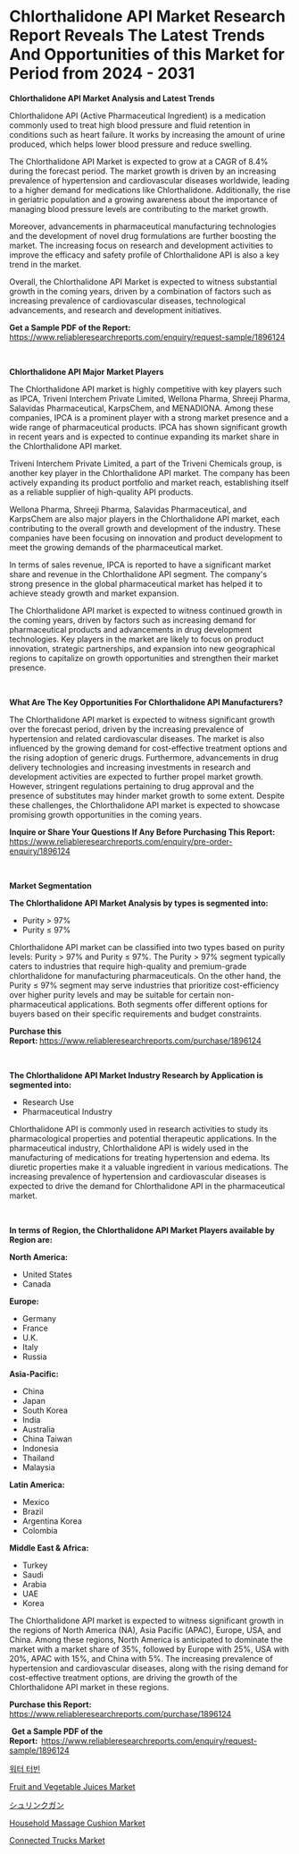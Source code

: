 <p><h1>Chlorthalidone API Market Research Report Reveals The Latest Trends And Opportunities of this Market for Period from 2024 - 2031</h1></p><p><strong>Chlorthalidone API Market Analysis and Latest Trends</strong></p>
<p><p>Chlorthalidone API (Active Pharmaceutical Ingredient) is a medication commonly used to treat high blood pressure and fluid retention in conditions such as heart failure. It works by increasing the amount of urine produced, which helps lower blood pressure and reduce swelling.</p><p>The Chlorthalidone API Market is expected to grow at a CAGR of 8.4% during the forecast period. The market growth is driven by an increasing prevalence of hypertension and cardiovascular diseases worldwide, leading to a higher demand for medications like Chlorthalidone. Additionally, the rise in geriatric population and a growing awareness about the importance of managing blood pressure levels are contributing to the market growth.</p><p>Moreover, advancements in pharmaceutical manufacturing technologies and the development of novel drug formulations are further boosting the market. The increasing focus on research and development activities to improve the efficacy and safety profile of Chlorthalidone API is also a key trend in the market.</p><p>Overall, the Chlorthalidone API Market is expected to witness substantial growth in the coming years, driven by a combination of factors such as increasing prevalence of cardiovascular diseases, technological advancements, and research and development initiatives.</p></p>
<p><strong>Get a Sample PDF of the Report:&nbsp;</strong> <a href="https://www.reliableresearchreports.com/enquiry/request-sample/1896124">https://www.reliableresearchreports.com/enquiry/request-sample/1896124</a></p>
<p>&nbsp;</p>
<p><strong>Chlorthalidone API Major Market Players</strong></p>
<p><p>The Chlorthalidone API market is highly competitive with key players such as IPCA, Triveni Interchem Private Limited, Wellona Pharma, Shreeji Pharma, Salavidas Pharmaceutical, KarpsChem, and MENADIONA. Among these companies, IPCA is a prominent player with a strong market presence and a wide range of pharmaceutical products. IPCA has shown significant growth in recent years and is expected to continue expanding its market share in the Chlorthalidone API market.</p><p>Triveni Interchem Private Limited, a part of the Triveni Chemicals group, is another key player in the Chlorthalidone API market. The company has been actively expanding its product portfolio and market reach, establishing itself as a reliable supplier of high-quality API products.</p><p>Wellona Pharma, Shreeji Pharma, Salavidas Pharmaceutical, and KarpsChem are also major players in the Chlorthalidone API market, each contributing to the overall growth and development of the industry. These companies have been focusing on innovation and product development to meet the growing demands of the pharmaceutical market.</p><p>In terms of sales revenue, IPCA is reported to have a significant market share and revenue in the Chlorthalidone API segment. The company's strong presence in the global pharmaceutical market has helped it to achieve steady growth and market expansion.</p><p>The Chlorthalidone API market is expected to witness continued growth in the coming years, driven by factors such as increasing demand for pharmaceutical products and advancements in drug development technologies. Key players in the market are likely to focus on product innovation, strategic partnerships, and expansion into new geographical regions to capitalize on growth opportunities and strengthen their market presence.</p></p>
<p>&nbsp;</p>
<p><strong>What Are The Key Opportunities For Chlorthalidone API Manufacturers?</strong></p>
<p><p>The Chlorthalidone API market is expected to witness significant growth over the forecast period, driven by the increasing prevalence of hypertension and related cardiovascular diseases. The market is also influenced by the growing demand for cost-effective treatment options and the rising adoption of generic drugs. Furthermore, advancements in drug delivery technologies and increasing investments in research and development activities are expected to further propel market growth. However, stringent regulations pertaining to drug approval and the presence of substitutes may hinder market growth to some extent. Despite these challenges, the Chlorthalidone API market is expected to showcase promising growth opportunities in the coming years.</p></p>
<p><strong>Inquire or Share Your Questions If Any Before Purchasing This Report:</strong> <a href="https://www.reliableresearchreports.com/enquiry/pre-order-enquiry/1896124">https://www.reliableresearchreports.com/enquiry/pre-order-enquiry/1896124</a></p>
<p>&nbsp;</p>
<p><strong>Market Segmentation</strong></p>
<p><strong>The Chlorthalidone API Market Analysis by types is segmented into:</strong></p>
<p><ul><li>Purity > 97%</li><li>Purity ≤ 97%</li></ul></p>
<p><p>Chlorthalidone API market can be classified into two types based on purity levels: Purity > 97% and Purity ≤ 97%. The Purity > 97% segment typically caters to industries that require high-quality and premium-grade chlorthalidone for manufacturing pharmaceuticals. On the other hand, the Purity ≤ 97% segment may serve industries that prioritize cost-efficiency over higher purity levels and may be suitable for certain non-pharmaceutical applications. Both segments offer different options for buyers based on their specific requirements and budget constraints.</p></p>
<p><strong>Purchase this Report:&nbsp;</strong><a href="https://www.reliableresearchreports.com/purchase/1896124">https://www.reliableresearchreports.com/purchase/1896124</a></p>
<p>&nbsp;</p>
<p><strong>The Chlorthalidone API Market Industry Research by Application is segmented into:</strong></p>
<p><ul><li>Research Use</li><li>Pharmaceutical Industry</li></ul></p>
<p><p>Chlorthalidone API is commonly used in research activities to study its pharmacological properties and potential therapeutic applications. In the pharmaceutical industry, Chlorthalidone API is widely used in the manufacturing of medications for treating hypertension and edema. Its diuretic properties make it a valuable ingredient in various medications. The increasing prevalence of hypertension and cardiovascular diseases is expected to drive the demand for Chlorthalidone API in the pharmaceutical market.</p></p>
<p>&nbsp;</p>
<p><strong>In terms of Region, the Chlorthalidone API Market Players available by Region are:</strong></p>
<p>
    <p> <strong> North America: </strong>
        <ul>
            <li>United States</li>
            <li>Canada</li>
        </ul>
        </p> 
    <p> <strong> Europe: </strong>
        <ul>
            <li>Germany</li>
            <li>France</li>
            <li>U.K.</li>
            <li>Italy</li>
            <li>Russia</li>
        </ul>
        </p> 
    <p> <strong> Asia-Pacific: </strong>
        <ul>
            <li>China</li>
            <li>Japan</li>
            <li>South Korea</li>
            <li>India</li>
            <li>Australia</li>
            <li>China Taiwan</li>
            <li>Indonesia</li>
            <li>Thailand</li>
            <li>Malaysia</li>
        </ul>
        </p> 
    <p> <strong> Latin America: </strong>
        <ul>
            <li>Mexico</li>
            <li>Brazil</li>
            <li>Argentina Korea</li>
            <li>Colombia</li>
        </ul>
        </p> 
    <p> <strong> Middle East & Africa: </strong>
        <ul>
            <li>Turkey</li>
            <li>Saudi</li>
            <li>Arabia</li>
            <li>UAE</li>
            <li>Korea</li>
        </ul>
    </p>
    </p>
<p><p>The Chlorthalidone API market is expected to witness significant growth in the regions of North America (NA), Asia Pacific (APAC), Europe, USA, and China. Among these regions, North America is anticipated to dominate the market with a market share of 35%, followed by Europe with 25%, USA with 20%, APAC with 15%, and China with 5%. The increasing prevalence of hypertension and cardiovascular diseases, along with the rising demand for cost-effective treatment options, are driving the growth of the Chlorthalidone API market in these regions.</p></p>
<p><strong>Purchase this Report: </strong><a href="https://www.reliableresearchreports.com/purchase/1896124">https://www.reliableresearchreports.com/purchase/1896124</a></p>
<p>&nbsp;<strong>Get a Sample PDF of the Report:&nbsp;&nbsp;</strong><a href="https://www.reliableresearchreports.com/enquiry/request-sample/1896124">https://www.reliableresearchreports.com/enquiry/request-sample/1896124</a></p>
<p><strong></strong></p>
<p><p><a href="https://medium.com/@nenonashellislykjm8ga7ctt35a/%EC%88%98%EB%A0%A5%ED%84%B0%EB%B9%88-%EC%8B%9C%EC%9E%A5-%EB%B6%84%EC%84%9D-%EC%84%B8%EA%B3%84-%EC%82%B0%EC%97%85-%EC%A0%84%EB%A7%9D-%EB%B0%8F-%EC%98%88%EC%B8%A1-2024%EB%85%84%EB%B6%80%ED%84%B0-2031%EB%85%84%EA%B9%8C%EC%A7%80-679288dd58dd">워터 터빈</a></p><p><a href="https://gentle-editor-9db.notion.site/Global-Fruit-and-Vegetable-Juices-Market-by-Types-Applications-and-Major-Players-with-Regional-Gr-051bae3813394183b751c63bd70147c0">Fruit and Vegetable Juices Market</a></p><p><a href="https://medium.com/@kein8762/%E7%B8%AE%E5%B0%8F%E9%8A%83%E5%B8%82%E5%A0%B4%E3%81%AE%E3%83%88%E3%83%AC%E3%83%B3%E3%83%89%E3%81%A8%E5%B8%82%E5%A0%B4%E5%88%86%E6%9E%90%E3%81%AF-2024%E5%B9%B4%E3%81%8B%E3%82%892031%E5%B9%B4%E3%81%BE%E3%81%A7%E3%81%AE%E6%9C%9F%E9%96%93%E3%81%AB%E4%BA%88%E6%B8%AC%E3%81%95%E3%82%8C%E3%81%A6%E3%81%84%E3%81%BE%E3%81%99-42b0840b8bab">シュリンクガン</a></p><p><a href="https://github.com/changoleonlaverguenzanoexiste/Market-Research-Report-List-2/blob/main/household-massage-cushion-market.md">Household Massage Cushion Market</a></p><p><a href="https://view.publitas.com/reportprime-1/connected-trucks-market-size-share-trends-analysis-report-by-material-by-type-by-end-user-by-region-and-segment-forecasts-2024-2031/">Connected Trucks Market</a></p></p>